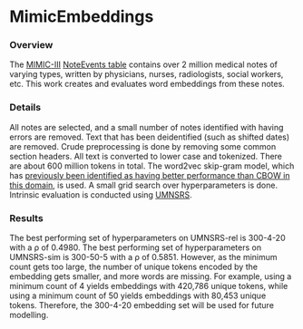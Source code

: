 # MimicEmbeddings
### Overview
The [MIMIC-III](https://mimic.physionet.org/) [NoteEvents table](https://mimic.physionet.org/mimictables/noteevents/) contains over 2 million medical notes of varying types, written by physicians, nurses, radiologists, social workers, etc. This work creates and evaluates word embeddings from these notes.

### Details
All notes are selected, and a small number of notes identified with having errors are removed. Text that has been deidentified (such as shifted dates) are removed. Crude preprocessing is done by removing some common section headers. All text is converted to lower case and tokenized. There are about 600 million tokens in total. The word2vec skip-gram model, which has [previously been identified as having better performance than CBOW in this domain](http://aclweb.org/anthology/W/W16/W16-2922.pdf), is used. A small grid search over hyperparameters is done. Intrinsic evaluation is conducted using [UMNSRS](http://rxinformatics.umn.edu/SemanticRelatednessResources.html).

### Results
The best performing set of hyperparameters on UMNSRS-rel is 300-4-20 with a ρ of 0.4980. The best performing set of hyperparameters on UMNSRS-sim is 300-50-5 with a ρ of 0.5851. However, as the minimum count gets too large, the number of unique tokens encoded by the embedding gets smaller, and more words are missing. For example, using a minimum count of 4 yields embeddings with 420,786 unique tokens, while using a minimum count of 50 yields embeddings with 80,453 unique tokens. Therefore, the 300-4-20 embedding set will be used for future modelling.
